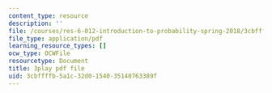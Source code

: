 ```yaml
---
content_type: resource
description: ''
file: /courses/res-6-012-introduction-to-probability-spring-2018/3cbffffb5a1c32d0154035140763389f_7nu97OYx4X4.pdf
file_type: application/pdf
learning_resource_types: []
ocw_type: OCWFile
resourcetype: Document
title: 3play pdf file
uid: 3cbffffb-5a1c-32d0-1540-35140763389f
---
```

